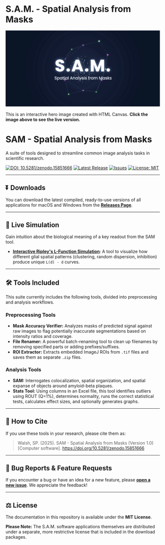 # S.A.M. - Spatial Analysis from Masks

[![S.A.M. Hero Preview](https://github.com/jungsukimlab/SAM-Suite/blob/main/SAM_Hero_Image.gif?raw=true)](https://jungsukimlab.github.io/SAM-Suite/SAM_Hero_Image.gif)

This is an interactive hero image created with HTML Canvas. **Click the image above to see the live version.**

# SAM - Spatial Analysis from Masks
A suite of tools designed to streamline common image analysis tasks in scientific research.

[![DOI: 10.5281/zenodo.15851666](https://img.shields.io/badge/DOI-10.5281/zenodo.15851666-blue.svg)](https://doi.org/10.5281/zenodo.15851666)
[![Latest Release](https://img.shields.io/github/v/release/jungsukimlab/SAM-Suite?label=Latest%20Release&color=brightgreen)](https://github.com/jungsukimlab/SAM-Suite/releases)
[![Issues](https://img.shields.io/github/issues/jungsukimlab/SAM-Suite)](https://github.com/jungsukimlab/SAM-Suite/issues)
[![License: MIT](https://img.shields.io/badge/Docs%20License-MIT-purple.svg)](https://github.com/jungsukimlab/SAM-Suite/blob/main/LICENSE)

---

## ⏬ Downloads
You can download the latest compiled, ready-to-use versions of all applications for macOS and Windows from the **[Releases Page](https://github.com/jungsukimlab/SAM-Suite/releases)**.

---

## 🔬 Live Simulation
Gain intuition about the biological meaning of a key readout from the SAM tool.
* **[Interactive Ripley's L-Function Simulation](https://jungsukimlab.github.io/SAM-Suite/ripley-simulation.html)**: A tool to visualize how different glial spatial patterns (clustering, random dispersion, inhibition) produce unique `L(d) - d` curves.

---

## 🛠️ Tools Included
This suite currently includes the following tools, divided into preprocessing and analysis workflows.

### Preprocessing Tools
* **Mask Accuracy Verifier:** Analyzes masks of predicted signal against raw images to flag potentially inaccurate segmentations based on intensity ratios and coverage.
* **File Renamer:** A powerful batch-renaming tool to clean up filenames by removing specified parts or adding prefixes/suffixes.
* **ROI Extractor:** Extracts embedded ImageJ ROIs from `.tif` files and saves them as separate `.zip` files.

### Analysis Tools
* **SAM:** Interrogates colocalization, spatial organization, and spatial expanse of objects around amyloid-beta plaques.
* **Stats Tool:** Using columns in an Excel file, this tool identifies outliers using ROUT (Q=1%), determines normality, runs the correct statistical tests, calculates effect sizes, and optionally generates graphs.

---

## 📖 How to Cite
If you use these tools in your research, please cite them as:
> Walsh, SP. (2025). SAM - Spatial Analysis from Masks (Version 1.0) [Computer software]. https://doi.org/10.5281/zenodo.15851666

---

## 🐛 Bug Reports & Feature Requests
If you encounter a bug or have an idea for a new feature, please **[open a new issue](https://github.com/jungsukimlab/SAM-Suite/issues)**. We appreciate the feedback!

---

## ⚖️ License
The documentation in this repository is available under the **MIT License**.

**Please Note:** The S.A.M. software applications themselves are distributed under a separate, more restrictive license that is included in the download packages.
